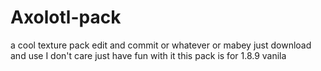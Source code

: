 # Axolotl-pack
a cool texture pack edit and commit or whatever or mabey just download and use I don't care just have fun with it 
this pack is for 1.8.9 vanila
